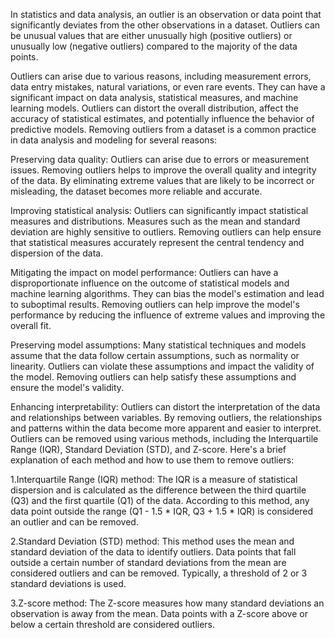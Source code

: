 In statistics and data analysis, an outlier is an observation or data point that significantly deviates from the other observations in a dataset. Outliers can be unusual values that are either unusually high (positive outliers) or unusually low (negative outliers) compared to the majority of the data points.

Outliers can arise due to various reasons, including measurement errors, data entry mistakes, natural variations, or even rare events. They can have a significant impact on data analysis, statistical measures, and machine learning models. Outliers can distort the overall distribution, affect the accuracy of statistical estimates, and potentially influence the behavior of predictive models.
Removing outliers from a dataset is a common practice in data analysis and modeling for several reasons:

Preserving data quality: Outliers can arise due to errors or measurement issues. Removing outliers helps to improve the overall quality and integrity of the data. By eliminating extreme values that are likely to be incorrect or misleading, the dataset becomes more reliable and accurate.

Improving statistical analysis: Outliers can significantly impact statistical measures and distributions. Measures such as the mean and standard deviation are highly sensitive to outliers. Removing outliers can help ensure that statistical measures accurately represent the central tendency and dispersion of the data.

Mitigating the impact on model performance: Outliers can have a disproportionate influence on the outcome of statistical models and machine learning algorithms. They can bias the model's estimation and lead to suboptimal results. Removing outliers can help improve the model's performance by reducing the influence of extreme values and improving the overall fit.

Preserving model assumptions: Many statistical techniques and models assume that the data follow certain assumptions, such as normality or linearity. Outliers can violate these assumptions and impact the validity of the model. Removing outliers can help satisfy these assumptions and ensure the model's validity.

Enhancing interpretability: Outliers can distort the interpretation of the data and relationships between variables. By removing outliers, the relationships and patterns within the data become more apparent and easier to interpret.
Outliers can be removed using various methods, including the Interquartile Range (IQR), Standard Deviation (STD), and Z-score. Here's a brief explanation of each method and how to use them to remove outliers:

1.Interquartile Range (IQR) method: The IQR is a measure of statistical dispersion and is calculated as the difference between the third quartile (Q3) and the first quartile (Q1) of the data. According to this method, any data point outside the range (Q1 - 1.5 * IQR, Q3 + 1.5 * IQR) is considered an outlier and can be removed.

2.Standard Deviation (STD) method: This method uses the mean and standard deviation of the data to identify outliers. Data points that fall outside a certain number of standard deviations from the mean are considered outliers and can be removed. Typically, a threshold of 2 or 3 standard deviations is used.

3.Z-score method: The Z-score measures how many standard deviations an observation is away from the mean. Data points with a Z-score above or below a certain threshold are considered outliers.
